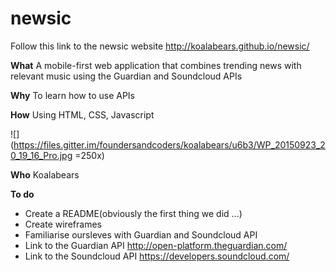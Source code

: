 # newsic

Follow this link to the newsic website http://koalabears.github.io/newsic/

**What**
A mobile-first web application that combines trending news with relevant music using the Guardian and Soundcloud APIs

**Why**
To learn how to use APIs

**How**
Using HTML, CSS, Javascript

![](https://files.gitter.im/foundersandcoders/koalabears/u6b3/WP_20150923_20_19_16_Pro.jpg =250x)

**Who**
Koalabears

**To do**
- Create a README(obviously the first thing we did ...)
- Create wireframes
- Familiarise oursleves with Guardian and Soundcloud API
- Link to the Guardian API http://open-platform.theguardian.com/
- Link to the Soundcloud API https://developers.soundcloud.com/
